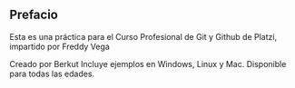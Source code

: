 ## Prefacio
Esta es una práctica para el Curso Profesional de Git y Github de Platzi, impartido por Freddy Vega

Creado por Berkut
Incluye ejemplos en Windows, Linux y Mac.
Disponible para todas las edades.
